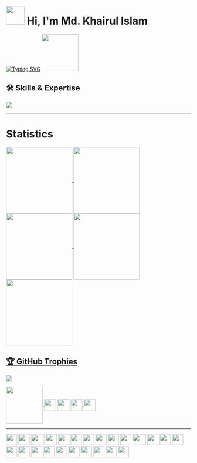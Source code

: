 # <picture><img src = "https://github.com/7oSkaaa/7oSkaaa/blob/main/Images/about_me.gif?raw=true" width = 50px></picture> Hi, I'm Md. Khairul Islam 

[![Typing SVG](https://readme-typing-svg.herokuapp.com?font=Architects+Daughter&color=7AF79A&size=30&lines=Welcome+to+My+Github;I'm+a+Web+Developer;I'm+a+EEE+Engineer)](https://git.io/typing-svg)
 <img src="https://media.giphy.com/media/WUlplcMpOCEmTGBtBW/giphy.gif" width="100">

## 🛠️ Skills & Expertise

<p>
  <a href="https://skillicons.dev">
    <img src="https://skillicons.dev/icons?i=git,discord,gitlab,bash,express,github,css,html,js,nextjs,nodejs,tailwind,vscode,&perline=14" />
  </a>
</p>

---

# Statistics

<a href="https://github.com/Khairul25556">
<img align="center" src="http://github-profile-summary-cards.vercel.app/api/cards/stats?username=Khairul25556&theme=aura" height="180em" />
<img align="center" src="http://github-profile-summary-cards.vercel.app/api/cards/most-commit-language?username=Khairul25556&theme=aura" height="180em" />
<img align="center" src="http://github-profile-summary-cards.vercel.app/api/cards/repos-per-language?username=Khairul25556&theme=aura" height="180em" />
<img align="center" src="http://github-profile-summary-cards.vercel.app/api/cards/productive-time?username=Khairul25556&theme=aura" height="180em" />
<img align="center" src="http://github-profile-summary-cards.vercel.app/api/cards/profile-details?username=Khairul25556&theme=aura" height="180em" />

## 🏆 GitHub Trophies
![](https://github-profile-trophy.vercel.app/?username=Khairul25556&theme=radical&no-frame=false&no-bg=true&margin-w=4)

<img  align="center" src='https://raw.githubusercontent.com/ShahriarShafin/ShahriarShafin/main/Assets/handshake.gif' width="100px">
<a href = 'https://www.linkedin.com/in/md-khairul-islam-5b7b1a302/'> <img width = '32px' align= 'center' src="https://raw.githubusercontent.com/rahulbanerjee26/githubAboutMeGenerator/main/icons/linked-in-alt.svg"/></a>
<a href = 'https://github.com/Khairul25556'> <img width = '32px' align= 'center' src="https://raw.githubusercontent.com/rahulbanerjee26/githubAboutMeGenerator/main/icons/github.svg"/></a>
<a href='mailto:krft44@gmail.com'>
    <img width='32px' align='center' src="https://cdn-icons-png.flaticon.com/512/732/732200.png"/>
</a>

<a href='https://x.com/Khairul75765'>
    <img width='32px' align='center' src="https://raw.githubusercontent.com/rahulbanerjee26/githubAboutMeGenerator/main/icons/twitter.svg"/>
</a>

---

<div>
    <img src="https://cultofthepartyparrot.com/parrots/hd/githubparrot.gif" width="30" height="30"/>
    <img src="https://cultofthepartyparrot.com/flags/hd/indiaparrot.gif" width="30" height="30"/>
    <img src="https://cultofthepartyparrot.com/parrots/asyncparrot.gif" width="36" height="30"/>
    <img src="https://cultofthepartyparrot.com/parrots/hd/exceptionallyfastparrot.gif" width="30" height="30"/>
    <img src="https://cultofthepartyparrot.com/parrots/hd/60fpsparrot.gif" width="30" height="30"/>
    <img src="https://cultofthepartyparrot.com/parrots/hd/jumpingparrot.gif" width="30" height="30"/>
    <img src="https://cultofthepartyparrot.com/parrots/hd/opensourceparrot.gif" width="30" height="30"/>
    <img src="https://cultofthepartyparrot.com/parrots/hd/dealwithitnowparrot.gif" width="30" height="30"/>
    <img src="https://cultofthepartyparrot.com/parrots/hd/hypnoparrotlight.gif" width="30" height="30"/>
    <img src="https://cultofthepartyparrot.com/parrots/databaseparrot.gif" width="30" height="30"/>
    <img src="https://cultofthepartyparrot.com/parrots/fixparrot.gif" width="36" height="30"/>
    <img src="https://cultofthepartyparrot.com/parrots/hd/laptop_parrot.gif" width="30" height="30"/>
    <img src="https://cultofthepartyparrot.com/parrots/hd/spinningparrot.gif" width="30" height="30"/>
    <img src="https://cultofthepartyparrot.com/parrots/hd/levitationparrot.gif" width="30" height="30"/>
    <img src="https://cultofthepartyparrot.com/parrots/hd/meldparrot.gif" width="30" height="30"/>
    <img src="https://cultofthepartyparrot.com/parrots/slomoparrot.gif" width="30" height="30"/>
    <img src="https://cultofthepartyparrot.com/parrots/hd/moonwalkingparrot.gif" width="30" height="30"/>
    <img src="https://cultofthepartyparrot.com/parrots/hd/stableparrot.gif" width="30" height="30"/>
    <img src="https://cultofthepartyparrot.com/parrots/hd/scienceparrot.gif" width="30" height="30"/>
    <img src="https://cultofthepartyparrot.com/parrots/hd/pirateparrot.gif" width="30" height="30"/>
    <img src="https://cultofthepartyparrot.com/parrots/hd/footballparrot.gif" width="30" height="30"/>
    <img src="https://cultofthepartyparrot.com/parrots/hd/illuminatiparrot.gif" width="30" height="30"/>
    <img src="https://cultofthepartyparrot.com/parrots/hd/hypnoparrotdark.gif" width="30" height="30"/>
    <img src="https://cultofthepartyparrot.com/parrots/hd/mustacheparrot.gif" width="30" height="30"/>
</div>
